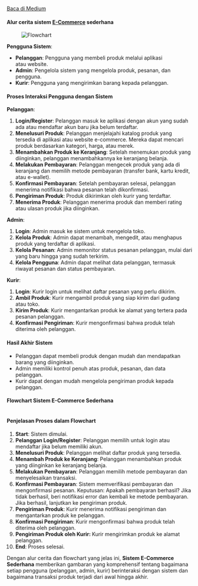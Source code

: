 <!--START_SECTION:medium-->
[Baca di Medium](https://medium.com/@dikaelsaputra/flowchart-sistem-e-commerce-sederhana-b26ceae5117f?source=rss-272e0aace4a6------2)

<h4>Alur cerita sistem <a href="https://medium.com/u/ded95f5051a9">E-Commerce</a> sederhana</h4><figure><img alt="Flowchart" src="https://cdn-images-1.medium.com/max/649/1*Xo93adBkvyxYkMj3B-z4SA.png" /></figure><p><strong>Pengguna Sistem</strong>:</p><ul><li><strong>Pelanggan</strong>: Pengguna yang membeli produk melalui aplikasi atau website.</li><li><strong>Admin</strong>: Pengelola sistem yang mengelola produk, pesanan, dan pengguna.</li><li><strong>Kurir</strong>: Pengguna yang mengirimkan barang kepada pelanggan.</li></ul><h4><strong>Proses Interaksi Pengguna dengan Sistem</strong></h4><p><strong>Pelanggan</strong>:</p><ol><li><strong>Login/Register</strong>: Pelanggan masuk ke aplikasi dengan akun yang sudah ada atau mendaftar akun baru jika belum terdaftar.</li><li><strong>Menelusuri Produk</strong>: Pelanggan menjelajahi katalog produk yang tersedia di aplikasi atau website e-commerce. Mereka dapat mencari produk berdasarkan kategori, harga, atau merek.</li><li><strong>Menambahkan Produk ke Keranjang</strong>: Setelah menemukan produk yang diinginkan, pelanggan menambahkannya ke keranjang belanja.</li><li><strong>Melakukan Pembayaran</strong>: Pelanggan mengecek produk yang ada di keranjang dan memilih metode pembayaran (transfer bank, kartu kredit, atau e-wallet).</li><li><strong>Konfirmasi Pembayaran</strong>: Setelah pembayaran selesai, pelanggan menerima notifikasi bahwa pesanan telah dikonfirmasi.</li><li><strong>Pengiriman Produk</strong>: Produk dikirimkan oleh kurir yang terdaftar.</li><li><strong>Menerima Produk</strong>: Pelanggan menerima produk dan memberi rating atau ulasan produk jika diinginkan.</li></ol><p><strong>Admin</strong>:</p><ol><li><strong>Login</strong>: Admin masuk ke sistem untuk mengelola toko.</li><li><strong>Kelola Produk</strong>: Admin dapat menambah, mengedit, atau menghapus produk yang terdaftar di aplikasi.</li><li><strong>Kelola Pesanan</strong>: Admin memonitor status pesanan pelanggan, mulai dari yang baru hingga yang sudah terkirim.</li><li><strong>Kelola Pengguna</strong>: Admin dapat melihat data pelanggan, termasuk riwayat pesanan dan status pembayaran.</li></ol><p><strong>Kurir</strong>:</p><ol><li><strong>Login</strong>: Kurir login untuk melihat daftar pesanan yang perlu dikirim.</li><li><strong>Ambil Produk</strong>: Kurir mengambil produk yang siap kirim dari gudang atau toko.</li><li><strong>Kirim Produk</strong>: Kurir mengantarkan produk ke alamat yang tertera pada pesanan pelanggan.</li><li><strong>Konfirmasi Pengiriman</strong>: Kurir mengonfirmasi bahwa produk telah diterima oleh pelanggan.</li></ol><h4><strong>Hasil Akhir Sistem</strong></h4><ul><li>Pelanggan dapat membeli produk dengan mudah dan mendapatkan barang yang diinginkan.</li><li>Admin memiliki kontrol penuh atas produk, pesanan, dan data pelanggan.</li><li>Kurir dapat dengan mudah mengelola pengiriman produk kepada pelanggan.</li></ul><h4>Flowchart Sistem E-Commerce Sederhana</h4><figure><img alt="" src="https://cdn-images-1.medium.com/max/192/1*N96lo2mTaU_1fqr5aMc0Mg.png" /></figure><h4>Penjelasan Proses dalam Flowchart</h4><ol><li><strong>Start</strong>: Sistem dimulai.</li><li><strong>Pelanggan Login/Register</strong>: Pelanggan memilih untuk login atau mendaftar jika belum memiliki akun.</li><li><strong>Menelusuri Produk</strong>: Pelanggan melihat daftar produk yang tersedia.</li><li><strong>Menambah Produk ke Keranjang</strong>: Pelanggan menambahkan produk yang diinginkan ke keranjang belanja.</li><li><strong>Melakukan Pembayaran</strong>: Pelanggan memilih metode pembayaran dan menyelesaikan transaksi.</li><li><strong>Konfirmasi Pembayaran</strong>: Sistem memverifikasi pembayaran dan mengonfirmasi pesanan. Keputusan: Apakah pembayaran berhasil? Jika tidak berhasil, beri notifikasi error dan kembali ke metode pembayaran. Jika berhasil, lanjutkan ke pengiriman produk.</li><li><strong>Pengiriman Produk</strong>: Kurir menerima notifikasi pengiriman dan mengantarkan produk ke pelanggan.</li><li><strong>Konfirmasi Pengiriman</strong>: Kurir mengonfirmasi bahwa produk telah diterima oleh pelanggan.</li><li><strong>Pengiriman Produk oleh Kurir: </strong>Kurir mengirimkan produk ke alamat pelanggan.</li><li><strong>End</strong>: Proses selesai.</li></ol><p>Dengan alur cerita dan flowchart yang jelas ini, <strong>Sistem E-Commerce Sederhana</strong> memberikan gambaran yang komprehensif tentang bagaimana setiap pengguna (pelanggan, admin, kurir) berinteraksi dengan sistem dan bagaimana transaksi produk terjadi dari awal hingga akhir.</p><img alt="" height="1" src="https://medium.com/_/stat?event=post.clientViewed&referrerSource=full_rss&postId=b26ceae5117f" width="1" />
<!--END_SECTION:medium-->
